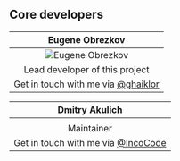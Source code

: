 ## Core developers

| Eugene Obrezkov                                                                       |
|:-------------------------------------------------------------------------------------:|
| ![Eugene Obrezkov](http://gravatar.com/avatar/be299f224394ab488001c9cab12eae2c?s=100) |
| Lead developer of this project                                                        |
| Get in touch with me via [@ghaiklor](https://twitter.com/ghaiklor)                    |

| Dmitry Akulich                                                                        |
|:-------------------------------------------------------------------------------------:|
|                                                                                       |
| Maintainer                                                                            |
| Get in touch with me via [@IncoCode](https://github.com/IncoCode)                     |
